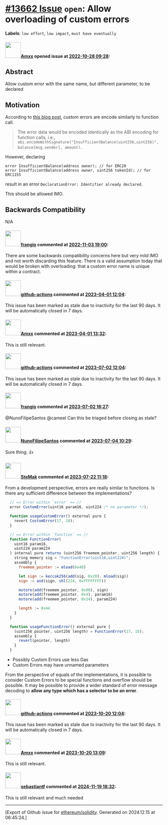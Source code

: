 # [\#13662 Issue](https://github.com/ethereum/solidity/issues/13662) `open`: Allow overloading of custom errors
**Labels**: `low effort`, `low impact`, `must have eventually`


#### <img src="https://avatars.githubusercontent.com/u/2432299?v=4" width="50">[Amxx](https://github.com/Amxx) opened issue at [2022-10-28 09:28](https://github.com/ethereum/solidity/issues/13662):

## Abstract

Allow custom error with the same name, but different parameter, to be declared

## Motivation

According to [this blog post](https://blog.soliditylang.org/2021/04/21/custom-errors/), custom errors are encode similarly to function call.

> The error data would be encoded identically as the ABI encoding for function calls, i.e., 
> `abi.encodeWithSignature("InsufficientBalance(uint256,uint256)", balance[msg.sender], amount)`.

However, declaring
```
error InsufficientBalance(address owner); // for ERC20
error InsufficientBalance(address owner, uint256 tokenId); // for ERC1155
```
result in an error `DeclarationError: Identifier already declared`.

This should be allowed IMO.

## Backwards Compatibility

N/A


#### <img src="https://avatars.githubusercontent.com/u/481465?v=4" width="50">[frangio](https://github.com/frangio) commented at [2022-11-03 19:00](https://github.com/ethereum/solidity/issues/13662#issuecomment-1302544433):

There are some backwards compatibility concerns here but very mild IMO and not worth discarding this feature. There is a valid assumption today that would be broken with overloading: that a custom error name is unique within a contract.

#### <img src="https://avatars.githubusercontent.com/in/15368?v=4" width="50">[github-actions](https://github.com/apps/github-actions) commented at [2023-04-01 12:04](https://github.com/ethereum/solidity/issues/13662#issuecomment-1492951738):

This issue has been marked as stale due to inactivity for the last 90 days.
It will be automatically closed in 7 days.

#### <img src="https://avatars.githubusercontent.com/u/2432299?v=4" width="50">[Amxx](https://github.com/Amxx) commented at [2023-04-01 13:32](https://github.com/ethereum/solidity/issues/13662#issuecomment-1492971622):

This is still relevant.

#### <img src="https://avatars.githubusercontent.com/in/15368?v=4" width="50">[github-actions](https://github.com/apps/github-actions) commented at [2023-07-02 12:04](https://github.com/ethereum/solidity/issues/13662#issuecomment-1616621457):

This issue has been marked as stale due to inactivity for the last 90 days.
It will be automatically closed in 7 days.

#### <img src="https://avatars.githubusercontent.com/u/481465?v=4" width="50">[frangio](https://github.com/frangio) commented at [2023-07-02 16:27](https://github.com/ethereum/solidity/issues/13662#issuecomment-1616720851):

@NunoFilipeSantos @cameel Can this be triaged before closing as stale?

#### <img src="https://avatars.githubusercontent.com/u/2582498?u=a1331723a724eb612a66f75abee3048448e2fe01&v=4" width="50">[NunoFilipeSantos](https://github.com/NunoFilipeSantos) commented at [2023-07-04 10:29](https://github.com/ethereum/solidity/issues/13662#issuecomment-1619984591):

Sure thing. 👍

#### <img src="https://avatars.githubusercontent.com/u/26607726?u=0b8dc4d12bf59d17538b968b8ed218faceffa4a8&v=4" width="50">[SteMak](https://github.com/SteMak) commented at [2023-07-22 11:18](https://github.com/ethereum/solidity/issues/13662#issuecomment-1646560740):

From a development perspective, errors are really similar to functions.
Is there any sufficient difference between the implementations?

```js
  // == Error within `error` == //
  error CustomError(uint16 param16, uint224 /* no parameter */);

  function usageCustomError() external pure {
    revert CustomError(17, 18);
  }

  // == Error within `function` == //
  function FunctionError(
    uint16 param16,
    uint224 param224
  ) internal pure returns (uint256 freemem_pointer, uint256 length) {
    string memory sig = "FunctionError(uint16,uint224)";
    assembly {
      freemem_pointer := mload(0x40)

      let sign := keccak256(add(sig, 0x20), mload(sig))
      sign := and(sign, shl(224, 0xFFFFFFFF))

      mstore(add(freemem_pointer, 0x00), sign)
      mstore(add(freemem_pointer, 0x4), param16)
      mstore(add(freemem_pointer, 0x24), param224)

      length := 0x44
    }
  }

  function usageFunctionError() external pure {
    (uint256 pointer, uint256 length) = FunctionError(17, 18);
    assembly {
      revert(pointer, length)
    }
  }
```

- Possibly Custom Errors use less Gas
- Custom Errors may have unnamed parameters

From the perspective of equals of the implementations, it is possible to consider Custom Errors to be special functions and overflow should be possible.
It may be possible to provide a wider standard of error message decoding to **allow any type which has a selector to be an error**.

#### <img src="https://avatars.githubusercontent.com/in/15368?v=4" width="50">[github-actions](https://github.com/apps/github-actions) commented at [2023-10-20 12:04](https://github.com/ethereum/solidity/issues/13662#issuecomment-1772609881):

This issue has been marked as stale due to inactivity for the last 90 days.
It will be automatically closed in 7 days.

#### <img src="https://avatars.githubusercontent.com/u/2432299?v=4" width="50">[Amxx](https://github.com/Amxx) commented at [2023-10-20 13:09](https://github.com/ethereum/solidity/issues/13662#issuecomment-1772712148):

This is still relevant.

#### <img src="https://avatars.githubusercontent.com/u/36922376?u=46f1cb517c57bc0b2bab3ec28f1960ef18f44a6f&v=4" width="50">[sebastiantf](https://github.com/sebastiantf) commented at [2024-11-19 18:32](https://github.com/ethereum/solidity/issues/13662#issuecomment-2486458699):

This is still relevant and much needed


-------------------------------------------------------------------------------



[Export of Github issue for [ethereum/solidity](https://github.com/ethereum/solidity). Generated on 2024.12.15 at 06:45:24.]
